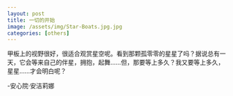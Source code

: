 ```yaml
---
layout: post
title: 一切的开始
image: /assets/img/Star-Boats.jpg.jpg
categories: [others]
---
```

甲板上的视野很好，很适合观赏星空呢。看到那颗孤零零的星星了吗？据说总有一天，它会等来自己的伴星，拥抱，起舞……但，那要等上多久？我又要等上多久，星星……才会明白呢？ 

-安心院·安洁莉娜